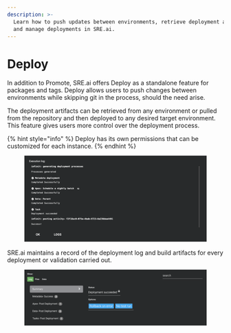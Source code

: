 ```yaml
---
description: >-
  Learn how to push updates between environments, retrieve deployment artifacts,
  and manage deployments in SRE.ai.
---
```


# Deploy

In addition to Promote, SRE.ai offers Deploy as a standalone feature for packages and tags. Deploy allows users to push changes between environments while skipping git in the process, should the need arise.

The deployment artifacts can be retrieved from any environment or pulled from the repository and then deployed to any desired target environment. This feature gives users more control over the deployment process.

{% hint style="info" %}
Deploy has its own permissions that can be customized for each instance.
{% endhint %}

<figure><img src="../.gitbook/assets/image (26).png" alt=""><figcaption></figcaption></figure>

SRE.ai maintains a record of the deployment log and build artifacts for every deployment or validation carried out.

<figure><img src="../.gitbook/assets/image (27).png" alt=""><figcaption></figcaption></figure>
